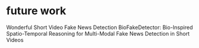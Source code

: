 # future work
Wonderful Short Video Fake News Detection
BioFakeDetector: Bio-Inspired Spatio-Temporal Reasoning for Multi-Modal Fake News Detection in Short Videos
